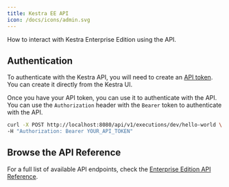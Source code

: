 ```yaml
---
title: Kestra EE API
icon: /docs/icons/admin.svg
---
```


How to interact with Kestra Enterprise Edition using the API.

## Authentication

To authenticate with the Kestra API, you will need to create an [API token](/docs/enterprise/api-tokens). You can create it directly from the Kestra UI.

Once you have your API token, you can use it to authenticate with the API. You can use the `Authorization` header with the `Bearer` token to authenticate with the API.

```bash
curl -X POST http://localhost:8080/api/v1/executions/dev/hello-world \
-H "Authorization: Bearer YOUR_API_TOKEN"
```

## Browse the API Reference

For a full list of available API endpoints, check the [Enterprise Edition API Reference](/docs/api-reference/enterprise).